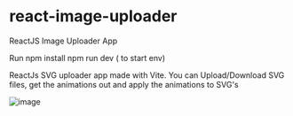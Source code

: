 # react-image-uploader
ReactJS Image Uploader App

Run npm install
npm run dev ( to start env)

ReactJs SVG uploader app made with Vite.
You can Upload/Download SVG files, get the animations out and apply the animations to SVG's

![image](https://github.com/IndriesAndrei/react-image-uploader/assets/24415865/77f43184-7607-44a9-a38e-8d155ca7ecec)

